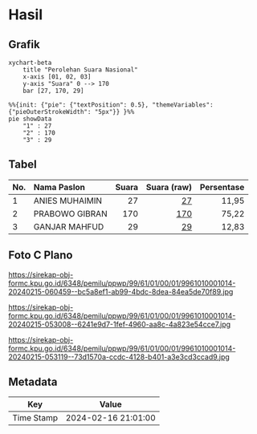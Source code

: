 # Hasil

## Grafik

```mermaid
xychart-beta
    title "Perolehan Suara Nasional"
    x-axis [01, 02, 03]
    y-axis "Suara" 0 --> 170
    bar [27, 170, 29]
```

```mermaid
%%{init: {"pie": {"textPosition": 0.5}, "themeVariables": {"pieOuterStrokeWidth": "5px"}} }%%
pie showData
    "1" : 27
    "2" : 170
    "3" : 29
```

## Tabel

| No. | Nama Paslon    | Suara | Suara (raw) | Persentase |
|:--- |:-------------- | -----:| -----------:| ----------:|
| 1   | ANIES MUHAIMIN | 27    | [27][p-1]   | 11,95      |
| 2   | PRABOWO GIBRAN | 170   | [170][p-2]  | 75,22      |
| 3   | GANJAR MAHFUD  | 29    | [29][p-3]   | 12,83      |


[p-1]: https://github.com/gigit-pemilu/pemilu-2024/blob/main/pilpres/hitung-suara/sub/99-luar-negeri/sub/61-kota-kinabalu-malaysia/sub/01-kota-kinabalu-malaysia/sub/0001-kota-kinabalu-malaysia/sub/014-ksk-003/sub/paslon-1.txt
[p-2]: https://github.com/gigit-pemilu/pemilu-2024/blob/main/pilpres/hitung-suara/sub/99-luar-negeri/sub/61-kota-kinabalu-malaysia/sub/01-kota-kinabalu-malaysia/sub/0001-kota-kinabalu-malaysia/sub/014-ksk-003/sub/paslon-2.txt
[p-3]: https://github.com/gigit-pemilu/pemilu-2024/blob/main/pilpres/hitung-suara/sub/99-luar-negeri/sub/61-kota-kinabalu-malaysia/sub/01-kota-kinabalu-malaysia/sub/0001-kota-kinabalu-malaysia/sub/014-ksk-003/sub/paslon-3.txt

## Foto C Plano

https://sirekap-obj-formc.kpu.go.id/6348/pemilu/ppwp/99/61/01/00/01/9961010001014-20240215-060459--bc5a8ef1-ab99-4bdc-8dea-84ea5de70f89.jpg

https://sirekap-obj-formc.kpu.go.id/6348/pemilu/ppwp/99/61/01/00/01/9961010001014-20240215-053008--6241e9d7-1fef-4960-aa8c-4a823e54cce7.jpg

https://sirekap-obj-formc.kpu.go.id/6348/pemilu/ppwp/99/61/01/00/01/9961010001014-20240215-053119--73d1570a-ccdc-4128-b401-a3e3cd3ccad9.jpg


## Metadata

| Key        | Value               |
| ---------- | ------------------- |
| Time Stamp | 2024-02-16 21:01:00 |



